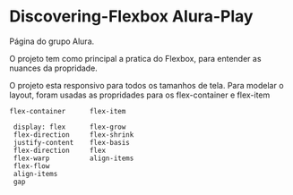 # Discovering-Flexbox Alura-Play

Página do grupo Alura.

O projeto tem como principal a pratica do Flexbox, para entender as nuances da propridade.

O projeto esta responsivo para todos os tamanhos de tela. Para modelar o layout, foram usadas as propridades para os flex-container e flex-item

    flex-container      flex-item
     
     display: flex      flex-grow
     flex-direction     flex-shrink  
     justify-content    flex-basis  
     flex-direction     flex 
     flex-warp          align-items  
     flex-flow
     align-items
     gap
